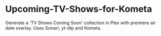 # Upcoming-TV-Shows-for-Kometa
Generate a 'TV Shows Coming Soon' collection in Plex with premiere air date overlay. Uses Sonarr, yt-dlp and Kometa.
